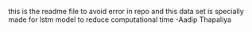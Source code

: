 this is the readme file to avoid error in repo and this data set is specially made for lstm model to reduce computational time -Aadip Thapaliya

